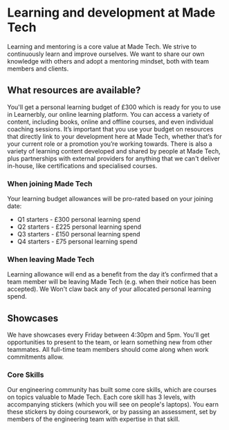 # Learning and development at Made Tech

Learning and mentoring is a core value at Made Tech. We strive to continuously learn and improve ourselves. We want to share our own knowledge with others and adopt a mentoring mindset, both with team members and clients.

## What resources are available?

You'll get a personal learning budget of £300 which is ready for you to use in Learnerbly, our online learning platform. You can access a variety of content, including books, online and offline courses, and even individual coaching sessions. It’s important that you use your budget on resources that directly link to your development here at Made Tech, whether that’s for your current role or a promotion you’re working towards.
There is also a variety of learning content developed and shared by people at Made Tech, plus partnerships with external providers for anything that we can't deliver in-house, like certifications and specialised courses.


### When joining Made Tech
Your learning budget allowances will be pro-rated based on your joining date:
- Q1 starters - £300 personal learning spend
- Q2 starters - £225 personal learning spend
- Q3 starters - £150 personal learning spend
- Q4 starters - £75 personal learning spend


### When leaving Made Tech

Learning allowance will end as a benefit from the day it’s confirmed that a team member will be leaving Made Tech (e.g. when their notice has been accepted). We Won't claw back any of your allocated personal learning spend. 

## Showcases

We have showcases every Friday between 4:30pm and 5pm. You'll get opportunities to present to the team, or learn something new from other teammates. All full-time team members should come along when work commitments allow.

### Core Skills

Our engineering community has built some core skills, which are courses on topics valuable to Made Tech.
Each core skill has 3 levels, with accompanying stickers (which you will see on people's laptops).
You earn these stickers by doing coursework, or by passing an assessment, set by members of the engineering team with expertise in that skill.
